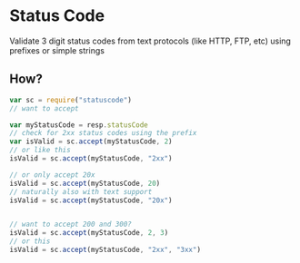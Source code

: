 # Status Code
Validate 3 digit status codes from text protocols (like HTTP, FTP, etc) using prefixes or simple strings

## How?
```JavaScript
var sc = require("statuscode")
// want to accept

var myStatusCode = resp.statusCode
// check for 2xx status codes using the prefix
var isValid = sc.accept(myStatusCode, 2)
// or like this
isValid = sc.accept(myStatusCode, "2xx")

// or only accept 20x
isValid = sc.accept(myStatusCode, 20)
// naturally also with text support
isValid = sc.accept(myStatusCode, "20x")


// want to accept 200 and 300?
isValid = sc.accept(myStatusCode, 2, 3)
// or this
isValid = sc.accept(myStatusCode, "2xx", "3xx")
```

